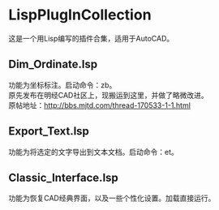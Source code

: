 # LispPlugInCollection
 这是一个用Lisp编写的插件合集，适用于AutoCAD。<br>
 
## Dim_Ordinate.lsp
 功能为坐标标注。启动命令：zb。<br>
 原先发布在明经CAD社区上，现搬运到这里，并做了略微改进。<br>
 原帖地址：http://bbs.mjtd.com/thread-170533-1-1.html<br>
 
## Export_Text.lsp
 功能为将选定的文字导出到文本文档。启动命令：et。<br>
 
## Classic_Interface.lsp
 功能为恢复CAD经典界面，以及一些个性化设置。加载直接运行。<br>
 